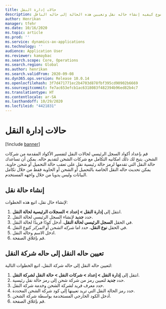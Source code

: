 ```yaml
---
title: حالات إدارة النقل
description: يوضح هذا الموضوع كيفيه إنشاء حاله نقل وتعيين هذه الحالة إلى حاله الناقل.
author: Henrikan
manager: tfehr
ms.date: 10/16/2020
ms.topic: article
ms.prod: ''
ms.service: dynamics-ax-applications
ms.technology: ''
audience: Application User
ms.reviewer: kamaybac
ms.search.scope: Core, Operations
ms.search.region: Global
ms.author: henrikan
ms.search.validFrom: 2020-09-08
ms.dyn365.ops.version: Release 10.0.14
ms.openlocfilehash: 3f7d471771ec2b4703d878fbf395cd90902b6669
ms.sourcegitcommit: fe7ac653efcb1ac6318083f482394b96ed82b4c7
ms.translationtype: HT
ms.contentlocale: ar-SA
ms.lasthandoff: 10/29/2020
ms.locfileid: "4421831"
---
```

# <a name="transportation-management-statuses"></a>حالات إدارة النقل

[!include [banner](../includes/banner.md)]

قم بإعداد أكواد السجل الرئيسي لحالات النقل لتفسير الأكواد المقدمة من شركات الشحن. يتيح لك ذلك امكانيه التكامل مع شركات الشحن لتقديم حاله. يمكن أن تساعدك حالة النقل التي تقدمها لرمز حالة رئيسية نقل على تعقب حالة التحميل أو شحن حاوية. يمكن تحديث حاله النقل الخاصة بالتحميل أو الشحن أو الحاوية فقط من خلال تكامل البيانات وليس يدويا من خلال واجهه المستخدم.

## <a name="create-a-transportation-status"></a>إنشاء حالة نقل

لإنشاء حال نقل، اتبع هذه الخطوات:

1. انتقل إلى **إدارة النقل \> إعداد \> السجلات الرئيسية لحالة النقل**.
1. حدد **جديد** لإنشاء السجل الرئيسي لحالة النقل.
1. في الحقل **السجل الرئيسي لحالة النقل**، أدخل كودًا فريدًا لحالة النقل.
1. في الحقل **نوع النقل**، حدد اما *شركه الشحن* أو *المركز* كنوع النقل.
1. ادخل الاسم وحاله النقل.
1. قم بإغلاق الصفحة.

## <a name="map-a-transportation-status-to-a-carrier-status"></a>تعيين حاله النقل إلى حاله شركة النقل

لتعيين حاله النقل إلى حاله شركة النقل، اتبع الخطوات التالية:

1. انتقل إلى **إدارة النقل \> إعداد \> شركات النقل \> حالة النقل لشركة النقل**.
1. حدد **جديد** لتعيين رمز من شركة شحن إلى رمز حالة نقل رئيسية.
1. حدد معرف فريد لشركة الشحن وخدمة شركة النقل.
1. حدد رمز الحالة النقل التي تريد تعيينها إلى كود شركة الشحن المحددة.
1. أدخل الكود الخارجي المستخدمة بواسطة شركة الشحن.
1. قم بإغلاق الصفحة.
